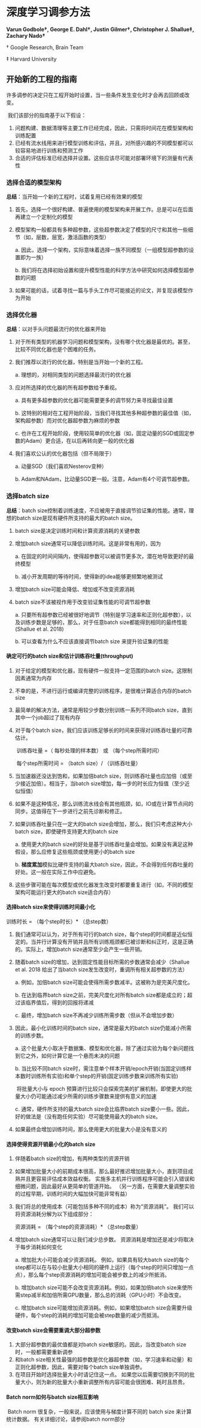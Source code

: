 # 深度学习调参方法

**Varun Godbole†, George E. Dahl†, Justin Gilmer†, Christopher J. Shallue‡, Zachary Nado†**

† Google Research, Brain Team

‡ Harvard University

## 开始新的工程的指南

​		许多调参的决定只在工程开始时设置，当一些条件发生变化时才会再去回顾或改变。

​		我们该部分的指南基于以下假设：

1. 问题构建、数据清理等主要工作已经完成，因此，只需将时间花在模型架构和训练配置
2. 已经有流水线用来进行模型训练和评估，并且，对所感兴趣的不同模型都可以较容易地进行训练和预测工作
3. 合适的评估标准已经选择并设置。这些应该尽可能对部署环境下的测量有代表性



### 选择合适的模型架构

**总结**：当开始一个新的工程时，试着复用已经有效果的模型

1. 首先，选择一个很好构建、普遍使用的模型架构来开展工作。总是可以在后面再建立一个定制化的模型

2. 模型架构一般都具有多种超参数，这些超参数决定了模型的尺寸和其他一些细节（如，层数，层宽，激活函数的类型）

   a. 因此，选择一个架构，实际意味着选择一族不同模型（一组模型超参数的设置即为一族）

   b. 我们将在选择初始设置和提升模型性能的科学方法中研究如何选择模型超参数的问题

3. 如果可能的话，试着寻找一篇与手头工作尽可能接近的论文，并复现该模型作为开始



### 选择优化器

**总结**：以对手头问题最流行的优化器来开始

1. 对于所有类型的机器学习问题和模型架构，没有哪个优化器是最优的。甚至，比较不同优化器也是个困难的任务。

2. 我们推荐以流行的优化器，特别是当开始一个新的工程。

   a. 理想的，对相同类型的问题选择最流行的优化器

3. 应对所选择的优化器的所有超参数给予重视。

   a. 具有更多超参数的优化器可能需要更多的调节努力来寻找最佳设置
   
   b. 这特别的相对在工程开始阶段，当我们寻找其他多种超参数的最佳值（如，架构超参数）而对优化器超参数为麻烦的参数
   
   c. 也许在工程开始阶段，使用较简单的优化器（如，固定动量的SGD或固定参数的Adam）更合适，在以后再转向更一般的优化器

4. 我们喜欢公认的优化器包括（但不局限于）

   a. 动量SGD（我们喜欢Nesterov变种）

   b. Adam和NAdam，比动量SGD更一般。注意，Adam有4个可调节超参数。

### 选择batch size

**总结**：batch size控制着训练速度，不应被用于直接调节验证集的性能。通常，理想的batch size是现有硬件所支持的最大的batch size。

1. batch size是决定训练时间和计算资源消耗的关键参数

2. 增加batch size通常可以降低训练时间。这是非常有用的，因为

   a. 在固定的时间间隔内，使得超参数可以被调节更多次，潜在地导致更好的最终模型

   b. 减小开发周期的等待时间，使得新的idea能够更频繁地被测试

3. 增加batch size可能会降低、增加或不改变资源消耗

4. batch size不该被视作用于改变验证集性能的可调节超参数

   a. 只要所有超参数已经被很好地调节（特别是学习速率和正则化超参数），以及训练步数是足够的，那么，对于任意batch size都能得到相同的最终性能(Shallue et al. 2018)

   b. 可以查看为什么不应该直接调节batch size 来提升验证集的性能

#### 确定可行的batch size和估计训练吞吐量(throughput)

1. 对于给定的模型和优化器，现有硬件一般支持一定范围的batch size。这限制因素通常为内存

2. 不幸的是，不进行运行或编译完整的训练程序，是很难计算适合内存的batch size

3. 最简单的解决方法，通常是用较少步数分别训练一系列不同batch size，直到其中一个job超过了现有内存

4. 对于每个batch size，我们应该训练足够长的时间来获得对训练吞吐量的可靠估计。

   ​	训练吞吐量 =（ 每秒处理的样本数） 或 （每个step所需时间）

   ​	每个step所需时间 = （batch size）/ （训练吞吐量）

5. 当加速器还没达到饱和，如果加倍batch size，则训练吞吐量也应加倍（或至少接近加倍）。相当于，当batch size增加，每一步的时长应为恒值（至少近似恒值）

6. 如果不是这种情况，那么训练流水线会有其他瓶颈，如，IO或在计算节点间的同步。这值得在下一步进行之前先诊断和修正。

7. 如果训练吞吐量只在一定大的batch size会增加，那么，我们只考虑这种大小batch size，即使硬件支持更大的batch size

   a. 使用更大的batch size的好处是基于训练吞吐量会增加。如果没有满足这种假设，那么应修复这些瓶颈或使用更小的batch size

   b. **梯度累加**模拟比硬件支持的最大batch size，因此，不会得到任何吞吐量的好处。这一般在实际工作中应避免。

8. 这些步骤可能在每次模型或优化器发生改变时都要重复进行（如，不同的模型架构可能运行更大的batch size适合内存）

 

#### 选择batch size来使得训练时间最小化

训练时长 = （每个step时长）* （总step数）

1. 我们通常可以认为，对于所有可行的batch size，每个step的时间都是近似恒定的。当并行计算没有开销并且所有训练瓶颈都已被诊断和纠正时，这是正确的。实际上，增加batch size通常至少会产生一些开销。

2. 随着batch size的增加，达到固定性能目标所需的步数通常会减少（Shallue et al. 2018 给出了当batch size发生改变时，重调所有相关超参数的方法）

   a. 例如，加倍batch size可能会使得所需步数减半。这被称为是完美尺度化。

   b. 在达到临界batch size之前，完美尺度化对所有batch size都是成立的；超过该临界值后，得到的回报将递减

   c. 最终，增加batch size不再减少训练所需步数（但从不会增加步数）

3. 因此，最小化训练时间的batch size，通常是最大的batch size仍能减小所需的训练步数。

   a. 这个批量大小取决于数据集、模型和优化器，除了通过实验为每个新问题找到它之外，如何计算它是一个悬而未决的问题

   b. 当比较不同batch size时，需注意单个样本开销/epoch开销(当固定训练样本数时训练所有实验)和单个step的开销(固定训练步数来训练所有实验)

   ​	将批量大小与 epoch 预算进行比较只会探索完美的扩展机制，即使更大的批量大小仍可能通过减少所需的训练步骤数来提供有意义的加速

   c. 通常，硬件所支持的最大batch size会比临界batch size要小一些。因此，好的做法是（没有跑任何实验）尽可能使用最大的batch size。

4. 如果最终会增加训练时间，那么使用更大的批量大小是没有意义的



#### 选择使得资源开销最小化的batch size

1. 伴随着batch size的增加，有两种类型的资源开销

2. 如果增加批量大小的前期成本很高，那么最好推迟增加批量大小，直到项目成熟并且更容易评估成本效益权衡。 实施多主机并行训练程序可能会引入错误和细微问题，因此最好从更简单的管道开始。 （另一方面，在需要大量调整实验的过程早期，训练时间的大幅加快可能非常有益）

3. 我们将总的使用成本（可能包括多种不同的成本）称为“资源消耗”。 我们可以将资源消耗分解为以下组成部分：

   资源消耗 = （每个step的资源消耗）* （总step数量）

4. 增加batch size通常可以让我们减少总步数。 资源消耗是增加还是减少将取决于每步消耗如何变化

   a. 增加批大小可能会减少资源消耗。 例如，如果具有较大batch size的每个step都可以在与较小批量大小相同的硬件上运行（每个step的时间只增加一点点），那么每个step资源消耗的增加可能会被步数上的减少所抵消。

   b. 增加batch size可能不会改变资源消耗。例如，如果加倍batch size来使所需step减半和加倍所需GPU数量，那么总的消耗（GPU小时）不会改变。

   c. 增加batch size可能增加资源消耗。例如，如果增加batch size会需要升级硬件，每个step的消耗的增加可能会被step数量的减少而抵消。



#### 改变batch size会需要重调大部分超参数

1. 大部分超参数的最优值都是对batch size敏感的。因此，当改变batch size时，一般都需要重新调参
2. 和batch size相关性最强的超参数是优化器超参数（如，学习速率和动量）和正则化超参数，因此，需要对每个batch size单独调参。
3. 在项目开始时选择批量大小时请记住这一点。 如果您以后需要切换到不同的批量大小，则为新的批量大小重新调整所有内容可能会很困难、耗时且昂贵。



#### Batch norm如何与batch size相互影响

​	Batch norm 很复杂，一般来说，应该使用与梯度计算不同的 batch size 来计算统计数据。 有关详细讨论，请参阅batch norm部分

























